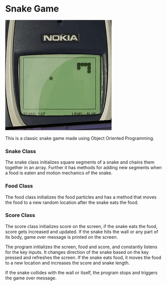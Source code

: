# Snake Game

![Snake-game](../../GIFs/giphy_snake.gif)

This is a classic snake game made using Object Oriented Programming. 

### Snake Class

The snake class initializes square segments of a snake and chains them together in an array. Further it has methods for adding new segments when a food is eaten and motion mechanics of the snake.

### Food Class

The food class initializes the food particles and has a method that moves the food to a new random location after the snake eats the food.

### Score Class

The score class initializes score on the screen, if the snake eats the food, score gets increased and updated. If the snake hits the wall or any part of its body, game over message is printed on the screen.

The program initializes the screen, food and score, and constantly listens for the key inputs. It changes direction of the snake based on the key pressed and refreshes the screen. If the snake eats food, it moves the food to a new location and increases the score and snake length.

If the snake collides with the wall or itself, the program stops and triggers the game over message.